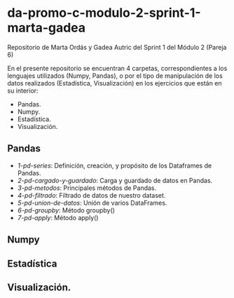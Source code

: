 # da-promo-c-modulo-2-sprint-1-marta-gadea
Repositorio de Marta Ordás y Gadea Autric del Sprint 1 del Módulo 2 (Pareja 6)

En el presente repositorio se encuentran 4 carpetas, correspondientes a los lenguajes utilizados (Numpy, Pandas), o por el tipo de manipulación de los datos realizados (Estadística, Visualización) en los ejercicios que están en su interior:

- Pandas.
- Numpy.
- Estadística.
- Visualización.

## Pandas

- _1-pd-series_: Definición, creación, y propósito de los Dataframes de Pandas.
- _2-pd-cargado-y-guardado_: Carga y guardado de datos en Pandas.
- _3-pd-metodos_: Principales métodos de Pandas.
- _4-pd-filtrado_: Filtrado de datos de nuestro dataset.
- _5-pd-union-de-datos_: Unión de varios DataFrames.
- _6-pd-groupby_: Método groupby()
- _7-pd-apply_: Método apply()

## Numpy

## Estadística

## Visualización.
